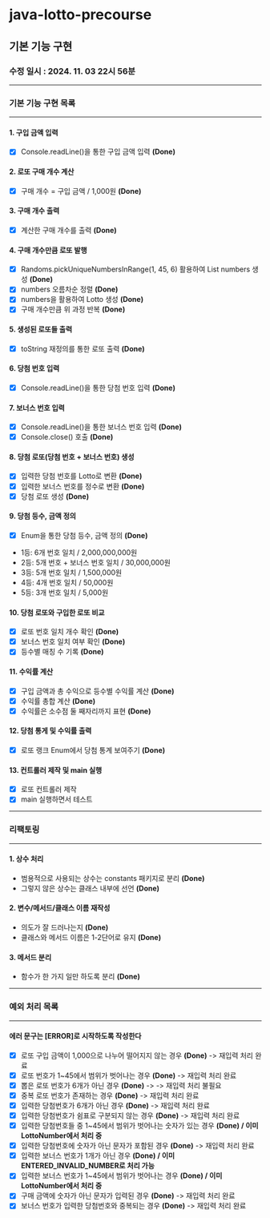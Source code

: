 # java-lotto-precourse

## 기본 기능 구현

### 수정 일시 : 2024. 11. 03 22시 56분

<hr>

### 기본 기능 구현 목록

<hr>

#### 1. 구입 금액 입력

- [X] Console.readLine()을 통한 구입 금액 입력 **(Done)**

#### 2. 로또 구매 개수 계산

- [X] 구매 개수 = 구입 금액 / 1,000원 **(Done)**

#### 3. 구매 개수 출력

- [X] 계산한 구매 개수를 출력 **(Done)**

#### 4. 구매 개수만큼 로또 발행

- [X] Randoms.pickUniqueNumbersInRange(1, 45, 6) 활용하여 List numbers 생성 **(Done)**
- [X] numbers 오름차순 정렬 **(Done)**
- [X] numbers을 활용하여 Lotto 생성 **(Done)**
- [X] 구매 개수만큼 위 과정 반복 **(Done)**

#### 5. 생성된 로또들 출력

- [X] toString 재정의를 통한 로또 출력 **(Done)**

#### 6. 당첨 번호 입력

- [X] Console.readLine()을 통한 당첨 번호 입력 **(Done)**

#### 7. 보너스 번호 입력

- [X] Console.readLine()을 통한 보너스 번호 입력 **(Done)**
- [X] Console.close() 호출 **(Done)**

#### 8. 당첨 로또(당첨 번호 + 보너스 번호) 생성

- [X] 입력한 당첨 번호를 Lotto로 변환 **(Done)**
- [X] 입력한 보너스 번호를 정수로 변환 **(Done)**
- [X] 당첨 로또 생성 **(Done)**
  <br>

#### 9. 당첨 등수, 금액 정의

- [X] Enum을 통한 당첨 등수, 금액 정의 **(Done)**
- 1등: 6개 번호 일치 / 2,000,000,000원
- 2등: 5개 번호 + 보너스 번호 일치 / 30,000,000원
- 3등: 5개 번호 일치 / 1,500,000원
- 4등: 4개 번호 일치 / 50,000원
- 5등: 3개 번호 일치 / 5,000원

#### 10. 당첨 로또와 구입한 로또 비교

- [X] 로또 번호 일치 개수 확인 **(Done)**
- [X] 보너스 번호 일치 여부 확인 **(Done)**
- [X] 등수별 매칭 수 기록 **(Done)**

#### 11. 수익률 계산

- [X] 구입 금액과 총 수익으로 등수별 수익률 계산 **(Done)**
- [X] 수익률 총합 계산 **(Done)**
- [X] 수익률은 소수점 둘 째자리까지 표현 **(Done)**

#### 12. 당첨 통게 및 수익률 출력

- [X] 로또 랭크 Enum에서 당첨 통계 보여주기 **(Done)**

#### 13. 컨트롤러 제작 및 main 실행

- [X] 로또 컨트롤러 제작
- [X] main 실행하면서 테스트

<hr>

### 리팩토링

<hr>

#### 1. 상수 처리

- 범용적으로 사용되는 상수는 constants 패키지로 분리 **(Done)**
- 그렇지 않은 상수는 클래스 내부에 선언 **(Done)**

#### 2. 변수/메서드/클래스 이름 재작성

- 의도가 잘 드러나는지 **(Done)**
- 클래스와 메서드 이름은 1-2단어로 유지 **(Done)**

#### 3. 메서드 분리

- 함수가 한 가지 일만 하도록 분리 **(Done)**

<hr>

### 예외 처리 목록

<hr>

#### 에러 문구는 [ERROR]로 시작하도록 작성한다

- [X] 로또 구입 금액이 1,000으로 나누어 떨어지지 않는 경우 **(Done)** -> 재입력 처리 완료
- [X] 로또 번호가 1~45에서 범위가 벗어나는 경우 **(Done)** -> 재입력 처리 완료
- [X] 뽑은 로또 번호가 6개가 아닌 경우 **(Done)** -> -> 재입력 처리 불필요
- [X] 중복 로또 번호가 존재하는 경우 **(Done)** -> 재입력 처리 완료
- [X] 입력한 당첨번호가 6개가 아닌 경우 **(Done)** -> 재입력 처리 완료
- [X] 입력한 당첨번호가 쉼표로 구분되지 않는 경우 **(Done)** -> 재입력 처리 완료
- [X] 입력한 당첨번호들 중 1~45에서 범위가 벗어나는 숫자가 있는 경우 **(Done) / 이미 LottoNumber에서 처리 중**
- [X] 입력한 당첨번호에 숫자가 아닌 문자가 포함된 경우 **(Done)** -> 재입력 처리 완료
- [X] 입력한 보너스 번호가 1개가 아닌 경우 **(Done) / 이미 ENTERED_INVALID_NUMBER로 처리 가능**
- [X] 입력한 보너스 번호가 1~45에서 범위가 벗어나는 경우 **(Done) / 이미 LottoNumber에서 처리 중**
- [X] 구매 금액에 숫자가 아닌 문자가 입력된 경우 **(Done)** -> 재입력 처리 완료
- [X] 보너스 번호가 입력한 당첨번호와 중복되는 경우 **(Done)** -> 재입력 처리 완료

